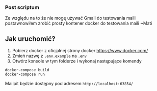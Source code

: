 ### Post scriptum
Ze względu na to że nie mogę używać Gmail do testowania maili postawnowiłem zrobić prosty kontener docker do testowania maili 
~Mati

## Jak uruchomić?

1. Pobierz docker z oficjalnej strony docker https://www.docker.com/
2. Zmień nazwę z `.env.example` na `.env`
3. Otwórz konsole w tym folderze i wykonaj następujące komendy
```shell
docker-compose build 
docker-compose run
```
Mailpit będzie dostępny pod adresem `http://localhost:63854/`